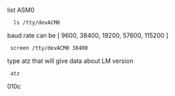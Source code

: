 
list ASM0
```
  ls /tty/devACM0
```

baud rate can be  [ 9600, 38400, 19200, 57600, 115200 ]

```
 screen /tty/devACM0 38400
```

type atz that will give data about LM version
```
 atz
```

010c
